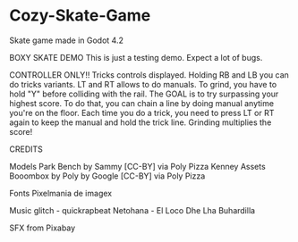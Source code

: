 # Cozy-Skate-Game
Skate game made in Godot 4.2


BOXY SKATE DEMO
This is just a testing demo. Expect a lot of bugs.


CONTROLLER ONLY!!
Tricks controls displayed. 
Holding RB and LB you can do tricks variants.
LT and RT allows to do manuals.
To grind, you have to hold "Y" before colliding with the rail.
The GOAL is to try surpassing your highest score.
To do that, you can chain a line by doing manual anytime you're on the floor. Each time you do a trick, you need to press LT or RT again to keep the manual and hold the trick line.
Grinding multiplies the score!



CREDITS

Models
Park Bench by Sammy [CC-BY] via Poly Pizza
Kenney Assets
Booombox by Poly by Google [CC-BY] via Poly Pizza

Fonts
Pixelmania de imagex 

Music
glitch - quickrapbeat
Netohana - El Loco Dhe Lha Buhardilla

SFX from Pixabay